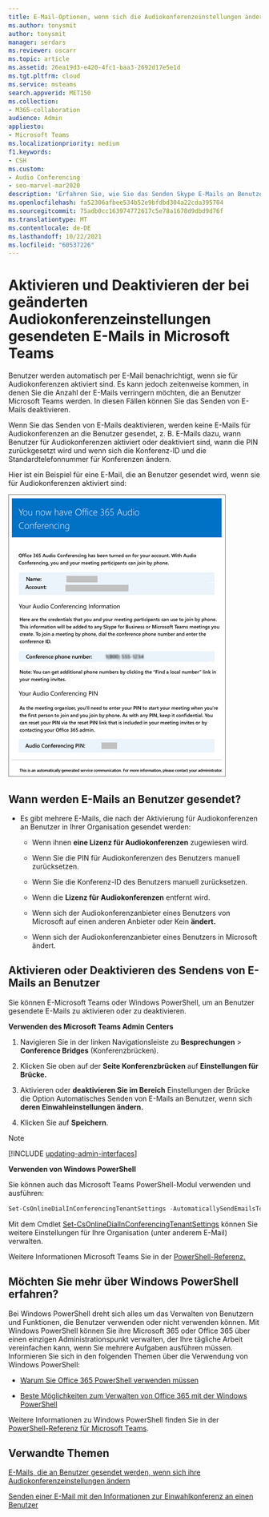 ```yaml
---
title: E-Mail-Optionen, wenn sich die Audiokonferenzeinstellungen ändern
ms.author: tonysmit
author: tonysmit
manager: serdars
ms.reviewer: oscarr
ms.topic: article
ms.assetid: 26ea19d3-e420-4fc1-baa3-2692d17e5e1d
ms.tgt.pltfrm: cloud
ms.service: msteams
search.appverid: MET150
ms.collection:
- M365-collaboration
audience: Admin
appliesto:
- Microsoft Teams
ms.localizationpriority: medium
f1.keywords:
- CSH
ms.custom:
- Audio Conferencing
- seo-marvel-mar2020
description: 'Erfahren Sie, wie Sie das Senden Skype E-Mails an Benutzer aktivieren oder deaktivieren, wenn sich Einstellungen wie Änderungen an der Pin oder die Standardkonferenznummer in ihrer Microsoft Teams. '
ms.openlocfilehash: fa52306afbee534b52e9bfdbd304a22cda395704
ms.sourcegitcommit: 75adb0cc163974772617c5e78a1678d9dbd9d76f
ms.translationtype: MT
ms.contentlocale: de-DE
ms.lasthandoff: 10/22/2021
ms.locfileid: "60537226"
---
```

# <a name="enable-or-disable-sending-emails-when-audio-conferencing-settings-change-in-microsoft-teams"></a>Aktivieren und Deaktivieren der bei geänderten Audiokonferenzeinstellungen gesendeten E-Mails in Microsoft Teams

Benutzer werden automatisch per E-Mail benachrichtigt, wenn sie für Audiokonferenzen aktiviert sind. Es kann jedoch zeitenweise kommen, in denen Sie die Anzahl der E-Mails verringern möchten, die an Benutzer Microsoft Teams werden. In diesen Fällen können Sie das Senden von E-Mails deaktivieren.
  
Wenn Sie das Senden von E-Mails deaktivieren, werden keine E-Mails für Audiokonferenzen an die Benutzer gesendet, z. B. E-Mails dazu, wann Benutzer für Audiokonferenzen aktiviert oder deaktiviert sind, wann die PIN zurückgesetzt wird und wenn sich die Konferenz-ID und die Standardtelefonnummer für Konferenzen ändern.
  
Hier ist ein Beispiel für eine E-Mail, die an Benutzer gesendet wird, wenn sie für Audiokonferenzen aktiviert sind:
  
![Beispiel für eine E-Mail-Nachricht für Audiokonferenzen](media/teams-emails-sent-to-users-when-settings-change-image1.png)
  
## <a name="when-are-emails-being-sent-to-your-users"></a>Wann werden E-Mails an Benutzer gesendet?

- Es gibt mehrere E-Mails, die nach der Aktivierung für Audiokonferenzen an Benutzer in Ihrer Organisation gesendet werden:
    
  - Wenn ihnen **eine Lizenz für Audiokonferenzen** zugewiesen wird.
    
  - Wenn Sie die PIN für Audiokonferenzen des Benutzers manuell zurücksetzen.
    
  - Wenn Sie die Konferenz-ID des Benutzers manuell zurücksetzen.
    
  - Wenn die **Lizenz für Audiokonferenzen** entfernt wird.
    
  - Wenn sich der Audiokonferenzanbieter eines Benutzers von Microsoft auf einen anderen Anbieter oder Kein **ändert.**
    
  - Wenn sich der Audiokonferenzanbieter eines Benutzers in Microsoft ändert.


## <a name="enable-or-disable-email-from-being-sent-to-users"></a>Aktivieren oder Deaktivieren des Sendens von E-Mails an Benutzer

Sie können E-Microsoft Teams oder Windows PowerShell, um an Benutzer gesendete E-Mails zu aktivieren oder zu deaktivieren.

 **Verwenden des Microsoft Teams Admin Centers**

1. Navigieren Sie in der linken Navigationsleiste zu **Besprechungen** > **Conference Bridges** (Konferenzbrücken). 

2. Klicken Sie oben auf der **Seite Konferenzbrücken** auf **Einstellungen für Brücke.** 

3. Aktivieren oder **deaktivieren Sie im Bereich** Einstellungen der Brücke die Option Automatisches Senden von E-Mails an Benutzer, wenn sich **deren Einwahleinstellungen ändern.**

4. Klicken Sie auf **Speichern**.

  
> [!Note]
> [!INCLUDE [updating-admin-interfaces](includes/updating-admin-interfaces.md)]

**Verwenden von Windows PowerShell**
  
Sie können auch das Microsoft Teams PowerShell-Modul verwenden und ausführen:

```PowerShell
Set-CsOnlineDialInConferencingTenantSettings -AutomaticallySendEmailsToUsers $true|$false
```

Mit dem Cmdlet [Set-CsOnlineDialInConferencingTenantSettings](/powershell/module/skype/set-csonlinedialinconferencingtenantsettings) können Sie weitere Einstellungen für Ihre Organisation (unter anderem E-Mail) verwalten.

Weitere Informationen Microsoft Teams Sie in der [PowerShell-Referenz.](/powershell/module/teams/?view=teams-ps)

    
## <a name="want-to-know-more-about-windows-powershell"></a>Möchten Sie mehr über Windows PowerShell erfahren?

Bei Windows PowerShell dreht sich alles um das Verwalten von Benutzern und Funktionen, die Benutzer verwenden oder nicht verwenden können. Mit Windows PowerShell können Sie ihre Microsoft 365 oder Office 365 über einen einzigen Administrationspunkt verwalten, der Ihre tägliche Arbeit vereinfachen kann, wenn Sie mehrere Aufgaben ausführen müssen. Informieren Sie sich in den folgenden Themen über die Verwendung von Windows PowerShell:
    
  - [Warum Sie Office 365 PowerShell verwenden müssen](/microsoft-365/enterprise/why-you-need-to-use-microsoft-365-powershell)
    
  - [Beste Möglichkeiten zum Verwalten von Office 365 mit der Windows PowerShell](/previous-versions//dn568025(v=technet.10))
    
Weitere Informationen zu Windows PowerShell finden Sie in der [PowerShell-Referenz für Microsoft Teams](/powershell/module/teams/?view=teams-ps).
    
  
## <a name="related-topics"></a>Verwandte Themen

[E-Mails, die an Benutzer gesendet werden, wenn sich ihre Audiokonferenzeinstellungen ändern](emails-sent-to-users-when-their-settings-change-in-teams.md)

[Senden einer E-Mail mit den Informationen zur Einwahlkonferenz an einen Benutzer](send-an-email-to-a-user-with-their-dial-in-information-in-teams.md)
